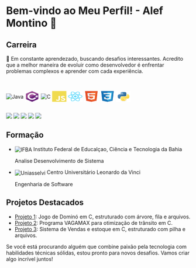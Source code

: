 # Bem-vindo ao Meu Perfil! - Alef Montino 👋

## Carreira
🌱 Em constante aprendezado, buscando desafios interessantes. Acredito que a melhor maneira de evoluir como desenvolvedor é enfrentar problemas complexos e aprender com cada experiência.
##
<div style="display: inline_block"><br>
  <img align="center" alt="Java" height="30" width="40" src="https://cdn.jsdelivr.net/gh/devicons/devicon@latest/icons/java/java-original.svg" >
  <img align="center" alt="Csharp" height="30" width="40" src="https://raw.githubusercontent.com/devicons/devicon/master/icons/csharp/csharp-original.svg">
  <img align="center" alt="C" height="30" width="40" src="https://cdn.jsdelivr.net/gh/devicons/devicon@latest/icons/c/c-original.svg">
  <img align="center" alt="Js" height="30" width="40" src="https://raw.githubusercontent.com/devicons/devicon/master/icons/javascript/javascript-plain.svg">
  <img align="center" alt="React" height="30" width="40" src="https://raw.githubusercontent.com/devicons/devicon/master/icons/react/react-original.svg">
  <img align="center" alt="HTML" height="30" width="40" src="https://raw.githubusercontent.com/devicons/devicon/master/icons/html5/html5-original.svg">
  <img align="center" alt="CSS" height="30" width="40" src="https://raw.githubusercontent.com/devicons/devicon/master/icons/css3/css3-original.svg">
  <img align="center" alt="Python" height="30" width="40" src="https://raw.githubusercontent.com/devicons/devicon/master/icons/python/python-original.svg">
          
</div>
  
  ##
 
<div> 
  <a href="https://www.linkedin.com/in/alef-montino-1454842a7/" target="_blank"><img src="https://img.shields.io/badge/-LinkedIn-%230077B5?style=for-the-badge&logo=linkedin&logoColor=white" target="_blank"></a> 
  <a href="https://instagram.com/alefmontino" target="_blank"><img src="https://img.shields.io/badge/-Instagram-%23E4405F?style=for-the-badge&logo=instagram&logoColor=white" target="_blank"></a>
 	<a href="https://www.twitch.tv/MonchihaFW" target="_blank"><img src="https://img.shields.io/badge/Twitch-9146FF?style=for-the-badge&logo=twitch&logoColor=white" target="_blank"></a>
 <a href="https://discord.gg/fn7WprSFjz" target="_blank"><img src="https://img.shields.io/badge/Discord-7289DA?style=for-the-badge&logo=discord&logoColor=white" target="_blank"></a> 
  <a href = "mailto:alefmontino.p@gmail.com"><img src="https://img.shields.io/badge/-Gmail-%23333?style=for-the-badge&logo=gmail&logoColor=white" target="_blank"></a>
  
</div>

## Formação
- <img align="center" alt="IFBA" height="30" width="25" src="https://upload.wikimedia.org/wikipedia/commons/thumb/1/15/Logotipo_IFET.svg/500px-Logotipo_IFET.svg.png">    Instituto Federal de Educalçao, Ciência e Tecnologia da Bahia

  Analise Desenvolvimento de Sistema


  
- <img align="center" alt="Uniasselvi" height="30" width="30" src="https://play-lh.googleusercontent.com/lxAibpROnBYS8UdEsiWmEVtBH798TbS3KyKev7KMgdM1YaV349DtjP2L2ckqw3-sPE8=w240-h480-rw">   Centro Universitário Leonardo da Vinci

  Engenharia de Software

## Projetos Destacados
- [Projeto 1](https://replit.com/@montinolef/ProjetoDomino): Jogo de Dominó em C, estruturado com árvore, fila e arquivos.
- [Projeto 2](https://replit.com/@montinolef/VAGAMAX-PROJETO-ESTACIONAMENTO): Programa VAGAMAX para otimização de trânsito em C.
- [Projeto 3](https://replit.com/@montinolef/Vendas-em-C-Sistema-de-Estoque-e-Vendas): Sistema de Vendas e estoque em C, estruturado com pilha e arquivos.

Se você está procurando alguém que combine paixão pela tecnologia com habilidades técnicas sólidas, estou pronto para novos desafios. Vamos criar algo incrível juntos!
